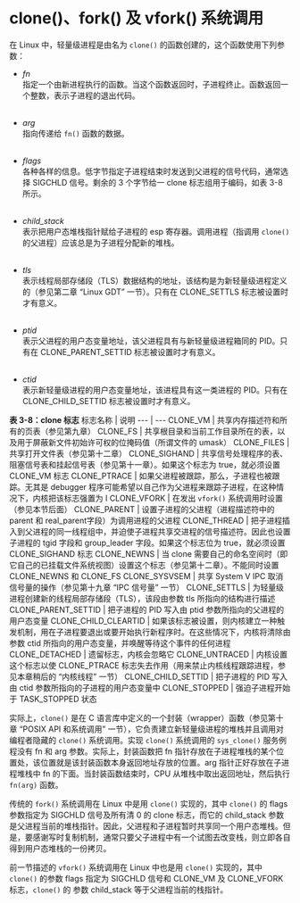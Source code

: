 # clone()、fork() 及 vfork() 系统调用

在 Linux 中，轻量级进程是由名为 `clone()` 的函数创建的，这个函数使用下列参数：

* *fn*  
指定一个由新进程执行的函数。当这个函数返回时，子进程终止。函数返回一个整数，表示子进程的退出代码。  
&emsp;

* *arg*  
指向传递给 `fn()` 函数的数据。  
&emsp;

* *flags*  
各种各样的信息。低字节指定子进程结束时发送到父进程的信号代码，通常选择 SIGCHLD 信号。剩余的 3 个字节给一 clone 标志组用于编码，如表 3-8 所示。  
&emsp;

* *child_stack*  
表示把用户态堆栈指针赋给子进程的 esp 寄存器。调用进程（指调用 `clone()` 的父进程）应该总是为子进程分配新的堆栈。  
&emsp;

* *tls*  
表示线程局部存储段（TLS）数据结构的地址，该结构是为新轻量级进程定义的（参见第二章 “Linux GDT” 一节）。只有在 CLONE_SETTLS 标志被设置时才有意义。  
&emsp;

* *ptid*  
表示父进程的用户态变量地址，该父进程具有与新轻量级进程箱同的 PID。只有在 CLONE_PARENT_SETTID 标志被设置时才有意义。  
&emsp;

* *ctid*  
表示新轻量级进程的用户态变量地址，该进程具有这一类进程的 PID。只有在 CLONE_CHILD_SETTID 标志被设置时才有意义。
&emsp;

**表 3-8：clone 标志**
标志名称 | 说明
--- | ---
CLONE_VM | 共享内存描述符和所有的页表（参见第九章）
CLONE_FS | 共享根目录和当前工作目录所在的表，以及用于屏蔽新文件初始许可权的位掩码值（所谓文件的 umask）
CLONE_FILES | 共享打开文件表（参见第十二章）
CLONE_SIGHAND | 共享信号处理程序的表、阻塞信号表和挂起信号表（参见第十一章）。如果这个标志为 true，就必须设置 CLONE_VM 标志
CLONE_PTRACE | 如果父进程被跟踪，那么，子进程也被跟踪。无其是 debugger 程序可能希望以自己作为父进程来跟踪子进程，在这种情况下，内核把该标志强置为 I
CLONE_VFORK | 在发出 `vfork()` 系统调用时设置（参见本节后面）
CLONE_PARENT | 设置子进程的父进程（进程描述符中的 parent 和 real_parent字段）为调用进程的父进程
CLONE_THREAD | 把子进程插入到父进程的同一线程组中，并迫使子进程共享交进程的信号描述符。因此也设置子进程的 tgid 字段和 group_leader 字段。如果这个标志位为 true，就必须设置 CLONE_SIGHAND 标志
CLONE_NEWNS | 当 clone 需要自己的命名空间时（即它自己的已挂载文件系统视图）设置这个标志（参见第十二章）。不能同时设置 CLONE_NEWNS 和 CLONE_FS
CLONE_SYSVSEM | 共享 System V IPC 取消信号量的操作（参见第十九章 “IPC 信号量” 一节）
CLONE_SETTLS | 为轻量级进程创建新的线程局部存储段（TLS），该段由参数 tls 所指向的结构进行描述
CLONE_PARENT_SETTID | 把子进程的 PID 写入由 ptid 参数所指向的父进程的用户态变量
CLONE_CHILD_CLEARTID | 如果该标志被设置，则内核建立一种触发机制，用在子进程要退出或要开始执行新程序时。在这些情况下，内核将清除由参数 ctid 所指向的用户态变量，并唤醒等待这个事件的任何进程
CLONE_DETACHED | 遗留标志，内核会忽略它
CLONE_UNTRACED | 内核设置这个标志以使 CLONE_PTRACE 标志失去作用（用来禁止内核线程跟踪进程，参见本章稍后的 “内核线程” 一节）
CLONE_CHILD_SETTID | 把子进程的 PID 写入由 ctid 参数所指向的子进程的用户态变量中
CLONE_STOPPED | 强迫子进程开始于 TASK_STOPPED 状态

实际上，`clone()` 是在 C 语言库中定义的一个封装（wrapper）函数（参见第十章 “POSIX API 和系统调用” 一节），它负责建立新轻量级进程的堆栈并且调用对编程者隐藏的 `clone()` 系统调用。实现 `clone()` 系统调用的 `sys_clone()` 服务例程没有 fn 和 arg 参数。实际上，封装函数把 fn 指针存放在子进程堆栈的某个位置处，该位置就是该封装函数本身返回地址存放的位置。arg 指针正好存放在子进程堆栈中 fn 的下面。当封装函数结束时，CPU 从堆栈中取出返回地址，然后执行 `fn(arg)` 函数。

传统的 `fork()` 系统调用在 Linux 中是用 `clone()` 实现的，其中 `clone()` 的 flags 参数指定为 SIGCHLD 信号及所有清 0 的 clone 标志，而它的 child_stack 参数是父进程当前的堆栈指针。因此，父进程和子进程暂时共享同一个用户态堆栈。但是，要感谢写时复制机制，通常只要父子进程中有一个试图去改变栈，则立即各自得到用户态堆栈的一份拷贝。

前一节描述的 `vfork()` 系统调用在 Linux 中也是用 `clone()` 实现的，其中 `clone()` 的参数 flags 指定为 SIGCHLD 信号和 CLONE_VM 及 CLONE_VFORK 标志，`clone()` 的
参数 child_stack 等于父进程当前的栈指针。

